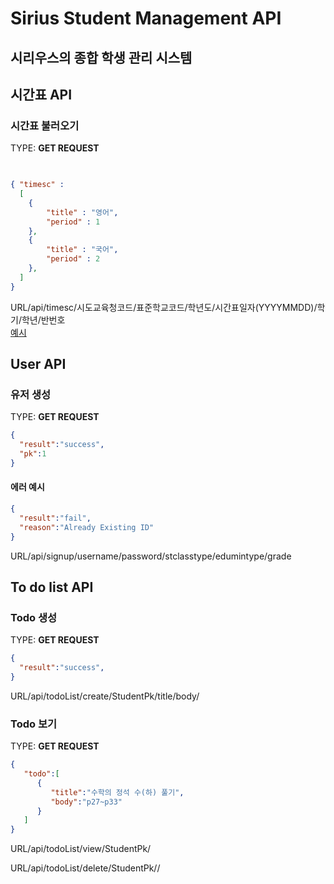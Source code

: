 # Sirius Student Management API
## 시리우스의 종합 학생 관리 시스템
## 시간표 API
### 시간표 불러오기 <br>
TYPE: **GET REQUEST**
```json

 
{ "timesc" : 
  [
    {
        "title" : "영어",
        "period" : 1
    },
    {
        "title" : "국어",
        "period" : 2
    },
  ]
}

```

URL/api/timesc/시도교육청코드/표준학교코드/학년도/시간표일자(YYYYMMDD)/학기/학년/반번호<br>
[예시](https://classappAPI.compilingcoder.repl.co/api/timesc/B10/7021137/2022/20220610/1/1/8)

## User API
### 유저 생성 <br>
TYPE: **GET REQUEST**

```json
{
  "result":"success",
  "pk":1
}
```
#### 에러 예시
```json
{
  "result":"fail",
  "reason":"Already Existing ID"
}
```
URL/api/signup/username/password/stclasstype/edumintype/grade

## To do list API

### Todo 생성
TYPE: **GET REQUEST**
```json
{
  "result":"success",
}
```
URL/api/todoList/create/StudentPk/title/body/<br>

### Todo 보기
TYPE: **GET REQUEST**

```json
{
   "todo":[
      {
         "title":"수학의 정석 수(하) 풀기",
         "body":"p27~p33"
      }
   ]
}
```

URL/api/todoList/view/StudentPk/<br>


URL/api/todoList/delete/StudentPk//<br>
```json

```

